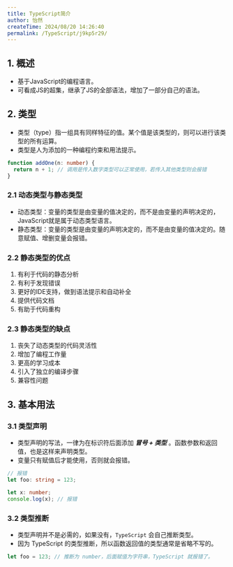 ```yaml
---
title: TypeScript简介
author: 怡然
createTime: 2024/08/20 14:26:40
permalink: /TypeScript/j9kp5r29/
---
```


## 1. 概述
- 基于JavaScript的编程语言。
- 可看成JS的超集，继承了JS的全部语法，增加了一部分自己的语法。

## 2. 类型
- 类型（type）指一组具有同样特征的值。某个值是该类型的，则可以进行该类型的所有运算。
- 类型是人为添加的一种编程约束和用法提示。
```ts
function addOne(n: number) {
  return n + 1; // 调用是传入数字类型可以正常使用，若传入其他类型则会报错
}
```

### 2.1 动态类型与静态类型
- 动态类型：变量的类型是由变量的值决定的，而不是由变量的声明决定的，JavaScript就是属于动态类型语言。
- 静态类型：变量的类型是由变量的声明决定的，而不是由变量的值决定的。随意赋值、增删变量会报错。

### 2.2 静态类型的优点
1. 有利于代码的静态分析
2. 有利于发现错误
3. 更好的IDE支持，做到语法提示和自动补全
4. 提供代码文档
5. 有助于代码重构

### 2.3 静态类型的缺点
1. 丧失了动态类型的代码灵活性
2. 增加了编程工作量
3. 更高的学习成本
4. 引入了独立的编译步骤
5. 兼容性问题

## 3. 基本用法
### 3.1 类型声明
- 类型声明的写法，一律为在标识符后面添加 ***冒号 + 类型*** 。函数参数和返回值，也是这样来声明类型。
- 变量只有赋值后才能使用，否则就会报错。
```ts
// 报错
let foo: string = 123;

let x: number;
console.log(x); // 报错
```

### 3.2 类型推断
- 类型声明并不是必需的，如果没有，`TypeScript` 会自己推断类型。
- 因为 TypeScript 的类型推断，所以函数返回值的类型通常是省略不写的。
```ts
let foo = 123; // 推断为 number，后面赋值为字符串，TypeScript 就报错了。
```
